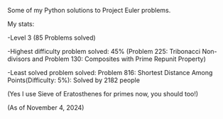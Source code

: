 Some of my Python solutions to Project Euler problems. 

My stats:

  -Level 3 (85 Problems solved) 
  
  -Highest difficulty problem solved: 45% (Problem 225: Tribonacci Non-divisors and Problem 130: Composites with Prime Repunit Property)
  
  -Least solved problem solved: Problem 816: Shortest Distance Among Points(Difficulty: 5%): Solved by 2182 people

(Yes I use Sieve of Eratosthenes for primes now, you should too!)

(As of November 4, 2024)
